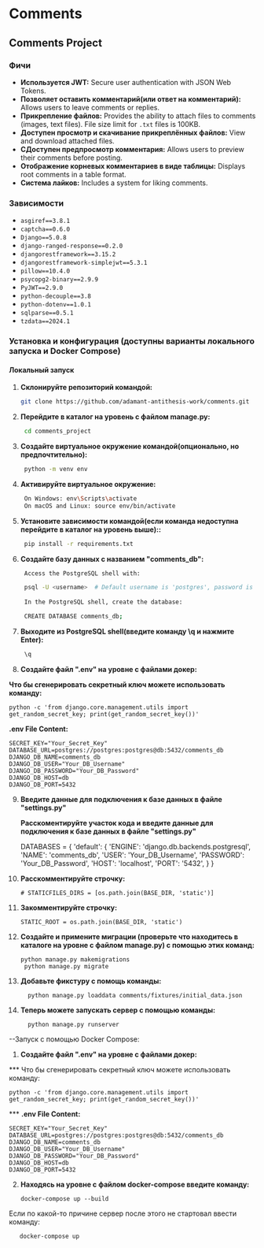 # Comments

## Comments Project

### Фичи

- **Используется JWT:** Secure user authentication with JSON Web Tokens.
- **Позволяет оставить комментарий(или ответ на комментарий):** Allows users to leave comments or replies.
- **Прикрепление файлов:** Provides the ability to attach files to comments (images, text files). File size limit for `.txt` files is 100KB.
- **Доступен просмотр и скачивание прикреплённых файлов:** View and download attached files.
- **CДоступен предпросмотр комментария:** Allows users to preview their comments before posting.
- **Отображение корневых комментариев в виде таблицы:** Displays root comments in a table format.
- **Система лайков:** Includes a system for liking comments.

### Зависимости

- `asgiref==3.8.1`
- `captcha==0.6.0`
- `Django==5.0.8`
- `django-ranged-response==0.2.0`
- `djangorestframework==3.15.2`
- `djangorestframework-simplejwt==5.3.1`
- `pillow==10.4.0`
- `psycopg2-binary==2.9.9`
- `PyJWT==2.9.0`
- `python-decouple==3.8`
- `python-dotenv==1.0.1`
- `sqlparse==0.5.1`
- `tzdata==2024.1`

### Установка и конфигурация (доступны варианты локального запуска и Docker Compose)

#### Локальный запуск

1. **Склонируйте репозиторий командой:**
   ```bash
   git clone https://github.com/adamant-antithesis-work/comments.git

2. **Перейдите в каталог на уровень с файлом manage.py:**
   ```bash
	cd comments_project

3. **Создайте виртуальное окружение командой(опционально, но предпочтительно):**
   ```bash
	python -m venv env
   
4. **Активируйте виртуальное окружение:**
   ```bash
	On Windows: env\Scripts\activate
	On macOS and Linux: source env/bin/activate

6. **Установите зависимости командой(если команда недоступна перейдите в каталог на уровень выше)::**
   ```bash
	pip install -r requirements.txt

8. **Создайте базу данных с названием "comments_db":**
   ```bash
	Access the PostgreSQL shell with:

	psql -U <username>  # Default username is 'postgres', password is 'postgres'
	
	In the PostgreSQL shell, create the database:

	CREATE DATABASE comments_db;

9. **Выходите из PostgreSQL shell(введите команду \q и нажмите Enter):**
   ```bash
	\q

10. **Создайте файл ".env" на уровне с файлами докер:**

   **Что бы сгенерировать секретный ключ можете использовать команду:**
   
   	python -c 'from django.core.management.utils import get_random_secret_key; print(get_random_secret_key())'
   
   **.env File Content:**
   
   	SECRET_KEY="Your_Secret_Key"
   	DATABASE_URL=postgres://postgres:postgres@db:5432/comments_db
   	DJANGO_DB_NAME=comments_db
   	DJANGO_DB_USER="Your_DB_Username"
   	DJANGO_DB_PASSWORD="Your_DB_Password"
   	DJANGO_DB_HOST=db
   	DJANGO_DB_PORT=5432

9. **Введите данные для подключения к базе данных в файле "settings.py"**

   **Расскоментируйте участок кода и введите данные для подключения к базе данных в файле "settings.py"**

	DATABASES = {
	    'default': {
	        'ENGINE': 'django.db.backends.postgresql',
	        'NAME': 'comments_db',
	        'USER': 'Your_DB_Username',
	        'PASSWORD': 'Your_DB_Password',
	        'HOST': 'localhost',
	        'PORT': '5432',
	    }
	}

10. **Расскомментируйте строчку:**
   
		# STATICFILES_DIRS = [os.path.join(BASE_DIR, 'static')]

11. **Закомментируйте строчку:**

		STATIC_ROOT = os.path.join(BASE_DIR, 'static')	

12. **Создайте и примените миграции (проверьте что находитесь в каталоге на уровне с файлом manage.py) с помощью этих команд:**

        python manage.py makemigrations
	     python manage.py migrate

13. **Добавьте фикстуру с помощь команды:**

	      python manage.py loaddata comments/fixtures/initial_data.json
    
14. **Теперь можете запускать сервер с помощью команды:**

	      python manage.py runserver

--Запуск с помощью Docker Compose:

1. **Создайте файл ".env" на уровне с файлами докер:**

*** Что бы сгенерировать секретный ключ можете использовать команду: 

	python -c 'from django.core.management.utils import get_random_secret_key; print(get_random_secret_key())'
 
*** **.env File Content:**

	SECRET_KEY="Your_Secret_Key"
	DATABASE_URL=postgres://postgres:postgres@db:5432/comments_db
	DJANGO_DB_NAME=comments_db
	DJANGO_DB_USER="Your_DB_Username"
	DJANGO_DB_PASSWORD="Your_DB_Password"
	DJANGO_DB_HOST=db
	DJANGO_DB_PORT=5432

2. **Находясь на уровне с файлом docker-compose введите команду:**

	   docker-compose up --build

Если по какой-то причине сервер после этого не стартовал ввести команду:

	   docker-compose up
